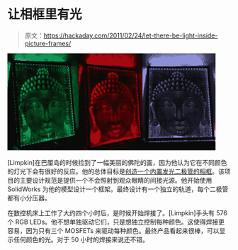 # 让相框里有光

> 原文：<https://hackaday.com/2011/02/24/let-there-be-light-inside-picture-frames/>

![](img/493fb2a6b75577045a09c1cd7fd85a2a.png "lighted-picture-frame")

[Limpkin]在巴厘岛的时候捡到了一幅美丽的佛陀的画，因为他认为它在不同颜色的灯光下会有很好的反应。他的总体目标是[创造一个内置发光二极管的相框](http://www.limpkin.fr/index.php?post/2011/02/24/How-to-[use/solder/waste/be-patient-with]-576-leds!)。该项目的主要设计规范是提供一个不会照射到观众眼睛的间接光源。他开始使用 SolidWorks 为他的模型设计一个框架。最终设计有一个独立的轨道，每个二极管都有小分压器。

在数控机床上工作了大约四个小时后，是时候开始焊接了。[Limpkin]手头有 576 个 RGB LEDs。他不想单独驱动它们，只是想独立控制每种颜色。这使得焊接更容易，因为只有三个 MOSFETs 来驱动每种颜色。最终产品看起来很棒，可以显示任何颜色的光。对于 50 小时的焊接来说还不错。